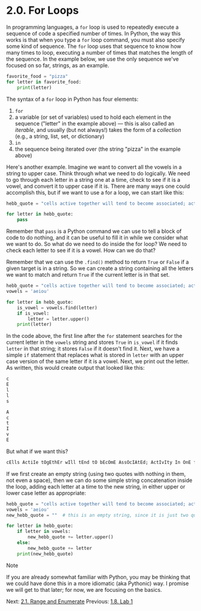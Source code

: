# 2.0. For Loops

In programming languages, a `for` loop is used to repeatedly execute a sequence of code a specified number of times. In
Python, the way this works is that when you type a `for` loop command, you must also specify some kind of sequence. The
`for` loop uses that sequence to know how many times to loop, executing a number of times that matches the length of the
sequence. In the example below, we use the only sequence we've focused on so far, strings, as an example.

```python
favorite_food = "pizza"
for letter in favorite_food:
    print(letter)
```

The syntax of a `for` loop in Python has four elements:

1. `for`
2. a variable (or set of variables) used to hold each element in the sequence ("letter" in the example above) — this is
   also called an _iterable_, and usually (but not always!) takes the form of a _collection_ (e.g., a string, list, set,
   or dictionary)
3. `in`
4. the sequence being iterated over (the string "pizza" in the example above)

Here's another example. Imagine we want to convert all the vowels in a string to upper case. Think through what we need
to do logically. We need to go through each letter in a string one at a time, check to see if it is a vowel, and convert
it to upper case if it is. There are many ways one could accomplish this, but if we want to use a for a loop, we can
start like this:

```python
hebb_quote = "cells active together will tend to become associated; activity in one facilitates activity in the other."

for letter in hebb_quote:
    pass
```

Remember that `pass` is a Python command we can use to tell a block of code to do nothing, and it can be useful to fill
it in while we consider what we want to do. So what do we need to do inside the for loop? We need to check each letter
to see if it is a vowel. How can we do that?

Remember that we can use the `.find()` method to return `True` or `False` if a given target is in a string. So we can
create a string containing all the letters we want to match and return `True` if the current letter is in that set.

```python
hebb_quote = "cells active together will tend to become associated; activity in one facilitates activity in the other."
vowels = 'aeiou'

for letter in hebb_quote:
    is_vowel = vowels.find(letter)
    if is_vowel:
        letter = letter.upper()
    print(letter)
```

In the code above, the first line after the `for` statement searches for the current letter in the `vowels` string and
stores `True` in `is_vowel` if it finds `letter` in that string; it stores `False` if it doesn't find it. Next, we have
a simple `if` statement that replaces what is stored in `letter` with an upper case version of the same letter if it is
a vowel. Next, we print out the letter. As written, this would create output that looked like this:

```txt
c
E
l
l
s

A
c
t
I
v
E
```

But what if we want this?

```txt
cElls ActiIe tOgEthEr wIll tEnd tO bEcOmE AssOcIAtEd; ActIvIty In OnE fAcIlItAtEs ActIviIy In thE OthEr."
```

If we first create an empty string (using two quotes with nothing in them, not even a space), then we can do some simple
string concatenation inside the loop, adding each letter at a time to the new string, in either upper or lower case
letter as appropriate:

```python
hebb_quote = "cells active together will tend to become associated; activity in one facilitates activity in the other."
vowels = 'aeiou'
new_hebb_quote = ""  # this is an empty string, since it is just two quotes with nothing between them

for letter in hebb_quote:
    if letter in vowels:
        new_hebb_quote += letter.upper()
    else:
        new_hebb_quote += letter
    print(new_hebb_quote)
```

> [!NOTE]
> If you are already somewhat familiar with Python, you may be thinking that we could have done this in a more
> idiomatic (aka Pythonic) way. I promise we will get to that later; for now, we are focusing on the basics.

Next: [2.1. Range and Enumerate](2.1.%20Range%20and%20Enumerate.md)
Previous: [1.8. Lab 1](../CH01/1.8.%20Lab%201.md)
